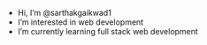 -  Hi, I’m @sarthakgaikwad1
-  I’m interested in web development
-  I’m currently learning full stack web development
